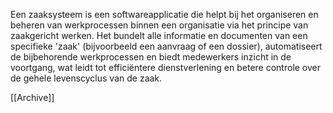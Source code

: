 Een zaaksysteem is een softwareapplicatie die helpt bij het organiseren en beheren van werkprocessen binnen een organisatie via het principe van zaakgericht werken. Het bundelt alle informatie en documenten van een specifieke 'zaak' (bijvoorbeeld een aanvraag of een dossier), automatiseert de bijbehorende werkprocessen en biedt medewerkers inzicht in de voortgang, wat leidt tot efficiëntere dienstverlening en betere controle over de gehele levenscyclus van de zaak.



 [[Archive]] 
